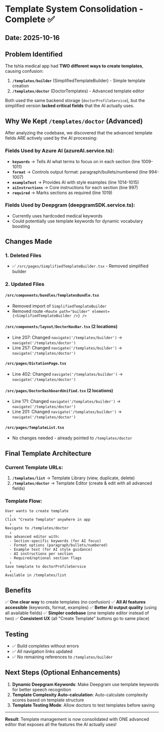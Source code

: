 # Template System Consolidation - Complete ✅

## Date: 2025-10-16

## Problem Identified

The tshla medical app had **TWO different ways to create templates**, causing confusion:

1. **`/templates/builder`** (SimplifiedTemplateBuilder) - Simple template creation
2. **`/templates/doctor`** (DoctorTemplates) - Advanced template editor

Both used the same backend storage (`doctorProfileService`), but the simplified version **lacked critical fields** that the AI actually uses.

## Why We Kept `/templates/doctor` (Advanced)

After analyzing the codebase, we discovered that the advanced template fields ARE actively used by the AI processing:

### Fields Used by Azure AI (azureAI.service.ts):
- **`keywords`** → Tells AI what terms to focus on in each section (line 1009-1011)
- **`format`** → Controls output format: paragraph/bullets/numbered (line 994-1007)
- **`exampleText`** → Provides AI with style examples (line 1014-1015)
- **`aiInstructions`** → Core instructions for each section (line 997)
- **`required`** → Marks sections as required (line 1019)

### Fields Used by Deepgram (deepgramSDK.service.ts):
- Currently uses hardcoded medical keywords
- Could potentially use template keywords for dynamic vocabulary boosting

## Changes Made

### 1. Deleted Files
- ✅ `/src/pages/SimplifiedTemplateBuilder.tsx` - Removed simplified builder

### 2. Updated Files

#### `/src/components/bundles/TemplatesBundle.tsx`
- Removed import of `SimplifiedTemplateBuilder`
- Removed route `<Route path="builder" element={<SimplifiedTemplateBuilder />} />`

#### `/src/components/layout/DoctorNavBar.tsx` (2 locations)
- Line 207: Changed `navigate('/templates/builder')` → `navigate('/templates/doctor')`
- Line 257: Changed `navigate('/templates/builder')` → `navigate('/templates/doctor')`

#### `/src/pages/DictationPage.tsx`
- Line 402: Changed `navigate('/templates/builder')` → `navigate('/templates/doctor')`

#### `/src/pages/DoctorDashboardUnified.tsx` (2 locations)
- Line 171: Changed `navigate('/templates/builder')` → `navigate('/templates/doctor')`
- Line 201: Changed `navigate('/templates/builder')` → `navigate('/templates/doctor')`

#### `/src/pages/TemplateList.tsx`
- No changes needed - already pointed to `/templates/doctor`

## Final Template Architecture

### Current Template URLs:
1. **`/templates/list`** → Template Library (view, duplicate, delete)
2. **`/templates/doctor`** → Template Editor (create & edit with all advanced fields)

### Template Flow:
```
User wants to create template
  ↓
Click "Create Template" anywhere in app
  ↓
Navigate to /templates/doctor
  ↓
Use advanced editor with:
  - Section-specific keywords (for AI focus)
  - Format options (paragraph/bullets/numbered)
  - Example text (for AI style guidance)
  - AI instructions per section
  - Required/optional section flags
  ↓
Save template to doctorProfileService
  ↓
Available in /templates/list
```

## Benefits

✅ **One clear way** to create templates (no confusion)
✅ **All AI features accessible** (keywords, format, examples)
✅ **Better AI output quality** (using all available fields)
✅ **Simpler codebase** (one template editor instead of two)
✅ **Consistent UX** (all "Create Template" buttons go to same place)

## Testing

- ✅ Build completes without errors
- ✅ All navigation links updated
- ✅ No remaining references to `/templates/builder`

## Next Steps (Optional Enhancements)

1. **Dynamic Deepgram Keywords**: Make Deepgram use template keywords for better speech recognition
2. **Template Complexity Auto-calculation**: Auto-calculate complexity scores based on template structure
3. **Template Testing Mode**: Allow doctors to test templates before saving

---

**Result**: Template management is now consolidated with ONE advanced editor that exposes all the features the AI actually uses!
